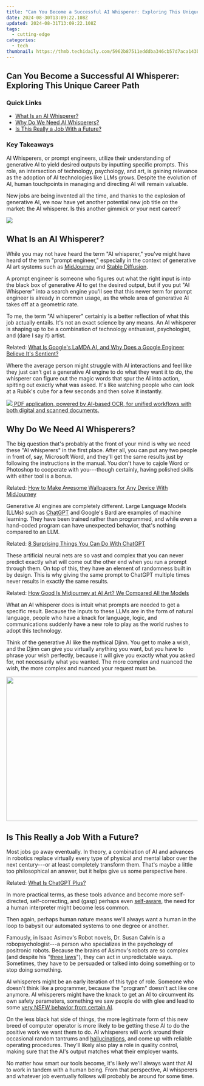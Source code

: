 ```yaml
---
title: "Can You Become a Successful AI Whisperer: Exploring This Unique Career Path"
date: 2024-08-30T13:09:22.108Z
updated: 2024-08-31T13:09:22.108Z
tags:
  - cutting-edge
categories:
  - tech
thumbnail: https://thmb.techidaily.com/5962b87511edddba346cb57d7aca143b8c59fba6d9e1757c64fcaafab203f67d.jpg
---
```


## Can You Become a Successful AI Whisperer: Exploring This Unique Career Path

### Quick Links

* [What Is an AI Whisperer?](https://on-screen-recording.techidaily.com/webcam-innovation-for-everyday-life/)
* [Why Do We Need AI Whisperers?](https://screen-sharing-recording.techidaily.com/undead-uprising-your-guide-to-engrossing-zombie-playtime/)
* [Is This Really a Job With a Future?](https://extra-skills.techidaily.com/updated-ps5xbox-series-x-gaming-sets-the-top-5-list/)

### Key Takeaways

 AI Whisperers, or prompt engineers, utilize their understanding of generative AI to yield desired outputs by inputting specific prompts. This role, an intersection of technology, psychology, and art, is gaining relevance as the adoption of AI technologies like LLMs grows. Despite the evolution of AI, human touchpoints in managing and directing AI will remain valuable.

 New jobs are being invented all the time, and thanks to the explosion of generative AI, we now have yet another potential new job title on the market: the AI whisperer. Is this another gimmick or your next career?

<!-- affiliate ads begin -->
<a href="https://secure.2checkout.com/order/checkout.php?PRODS=45152835&QTY=1&AFFILIATE=108875&CART=1"><img src="https://download.terabyteunlimited.com/banners/ad_800x450_d.jpg" border="0"></a>
<!-- affiliate ads end -->
##  What Is an AI Whisperer?

 While you may not have heard the term "AI whisperer," you've might have heard of the term "prompt engineer," especially in the context of generative AI art systems such as [MidJourney](https://youtube-lab.techidaily.com/gateway-to-youtube-entrepreneurship-the-best-10-easy-to-create-channels/) and [Stable Diffusion](https://unlock-android.techidaily.com/7-ways-to-unlock-a-locked-xiaomi-redmi-k70-phone-by-drfone-android/).

 A prompt engineer is someone who figures out what the right input is into the black box of generative AI to get the desired output, but if you put "AI Whisperer" into a search engine you'll see that this newer term for prompt engineer is already in common usage, as the whole area of generative AI takes off at a geometric rate.

 To me, the term "AI whisperer" certainly is a better reflection of what this job actually entails. It's not an exact science by any means. An AI whisperer is shaping up to be a combination of technology enthusiast, psychologist, and (dare I say it) artist.

Related: [What Is Google's LaMDA AI, and Why Does a Google Engineer Believe It's Sentient?](https://extra-resources.techidaily.com/laugh-o-matic-crafting-gags-on-the-house-rate/) 

 Where the average person might struggle with AI interactions and feel like they just can't get a generative AI engine to do what they want it to do, the whisperer can figure out the magic words that spur the AI into action, spitting out exactly what was asked. It's like watching people who can look at a Rubik's cube for a few seconds and then solve it instantly.

<!-- affiliate ads begin -->
<a href="https://checkout.abbyy.com/order/checkout.php?PRODS=39254549&QTY=1&AFFILIATE=108875&CART=1"> <img src="https://secure.avangate.com/images/merchant/0e5fb5c76fca16adbee503c9aff393cd/products/8_FR-Badges-NEW-FR-Standard-16-WIN-200.png" border="0"> PDF application, powered by AI-based OCR, for unified workflows with both digital and scanned documents. </a>
<!-- affiliate ads end -->
##  Why Do We Need AI Whisperers?

 The big question that's probably at the front of your mind is why we need these "AI whisperers" in the first place. After all, you can put any two people in front of, say, Microsoft Word, and they'll get the same results just by following the instructions in the manual. You don't have to cajole Word or Photoshop to cooperate with you---though certainly, having polished skills with either tool is a bonus.

Related: [How to Make Awesome Wallpapers for Any Device With MidJourney](https://youtube-lab.techidaily.com/gateway-to-youtube-entrepreneurship-the-best-10-easy-to-create-channels/) 

 Generative AI engines are completely different. Large Language Models (LLMs) such as [ChatGPT](https://smart-video-editing.techidaily.com/new-how-to-find-free-sites-for-sound-effect-and-add-them-in-final-cut-pro-for-2024/) and Google's Bard are examples of machine learning. They have been trained rather than programmed, and while even a hand-coded program can have unexpected behavior, that's nothing compared to an LLM.

Related: [8 Surprising Things You Can Do With ChatGPT](https://facebook-clips.techidaily.com/updated-achieve-higher-interactions-mastering-the-art-of-square-videos-for-2024/) 

 These artificial neural nets are so vast and complex that you can never predict exactly what will come out the other end when you run a prompt through them. On top of this, they have an element of randomness built in by design. This is why giving the same prompt to ChatGPT multiple times never results in exactly the same results.

Related: [How Good Is Midjourney at AI Art? We Compared All the Models](https://instagram-clips.techidaily.com/2024-approved-visual-storytelling-on-social-media-crafting-an-effective-plan/) 

 What an AI whisperer does is intuit what prompts are needed to get a specific result. Because the inputs to these LLMs are in the form of natural language, people who have a knack for language, logic, and communications suddenly have a new role to play as the world rushes to adopt this technology.

 Think of the generative AI like the mythical Djinn. You get to make a wish, and the Djinn can give you virtually anything you want, but you have to phrase your wish perfectly, because it will give you exactly what you asked for, not necessarily what you wanted. The more complex and nuanced the wish, the more complex and nuanced your request must be.

<!-- affiliate ads begin -->
<a href="https://twopages.pxf.io/c/5597632/2016067/18544" target="_top" id="2016067"><img src="//a.impactradius-go.com/display-ad/18544-2016067" border="0" alt="" width="1020" height="380"/></a><img height="0" width="0" src="https://imp.pxf.io/i/5597632/2016067/18544" style="position:absolute;visibility:hidden;" border="0" />
<!-- affiliate ads end -->
##  Is This Really a Job With a Future?

 Most jobs go away eventually. In theory, a combination of AI and advances in robotics replace virtually every type of physical and mental labor over the next century---or at least completely transform them. That's maybe a little too philosophical an answer, but it helps give us some perspective here.

Related: [What Is ChatGPT Plus?](https://android-location.techidaily.com/in-2024-3-effective-methods-to-fake-gps-location-on-android-for-your-vivo-y78t-drfone-by-drfone-virtual/) 

 In more practical terms, as these tools advance and become more self-directed, self-correcting, and (gasp) perhaps even [self-aware](https://extra-resources.techidaily.com/laugh-o-matic-crafting-gags-on-the-house-rate/), the need for a human interpreter might become less common.

 Then again, perhaps human nature means we'll always want a human in the loop to babysit our automated systems to one degree or another.

 Famously, in Isaac Asimov's Robot novels, Dr. Susan Calvin is a robopsychologist---a person who specializes in the psychology of positronic robots. Because the brains of Asimov's robots are so complex (and despite his "[three laws](https://webhome.auburn.edu/~vestmon/robotics.html#:~:text=A%20robot%20may%20not%20injure,the%20First%20or%20Second%20Law.)"), they can act in unpredictable ways. Sometimes, they have to be persuaded or talked into doing something or to stop doing something.

 AI whisperers might be an early iteration of this type of role. Someone who doesn't think like a programmer, because the "program" doesn't act like one anymore. AI whisperers might have the knack to get an AI to circumvent its own safety parameters, something we saw people do with glee and lead to some [very NSFW behavior from certain AI](https://www.theverge.com/2023/2/16/23602965/microsoft-bing-ai-sydney-fury-furry-venom).

 On the less black hat side of things, the more legitimate form of this new breed of computer operator is more likely to be getting these AI to do the positive work we want them to do. AI whisperers will work around their occasional random tantrums and [hallucinations](https://youtube-help.techidaily.com/free-method-to-record-your-youtube-watching-experience-for-2024/), and come up with reliable operating procedures. They'll likely also play a role in quality control, making sure that the AI's output matches what their employer wants.

 No matter how smart our tools become, it's likely we'll always want that AI to work in tandem with a human being. From that perspective, AI whisperers and whatever job eventually follows will probably be around for some time.

<ins class="adsbygoogle"
     style="display:block"
     data-ad-format="autorelaxed"
     data-ad-client="ca-pub-7571918770474297"
     data-ad-slot="1223367746"></ins>



<ins class="adsbygoogle"
     style="display:block"
     data-ad-client="ca-pub-7571918770474297"
     data-ad-slot="8358498916"
     data-ad-format="auto"
     data-full-width-responsive="true"></ins>


